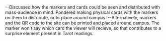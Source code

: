 --Discussed how the markers and cards could be seen and distributed with mass-audience in mind.  Pondered making physical cards with the markers on them to distribute, or to place around campus.
--Alternatively, markers and the QR code to the site can be printed and placed around campus.  The marker won't say which card the viewer will recieve, so that contributes to a surprise element present in Tarot readings.
